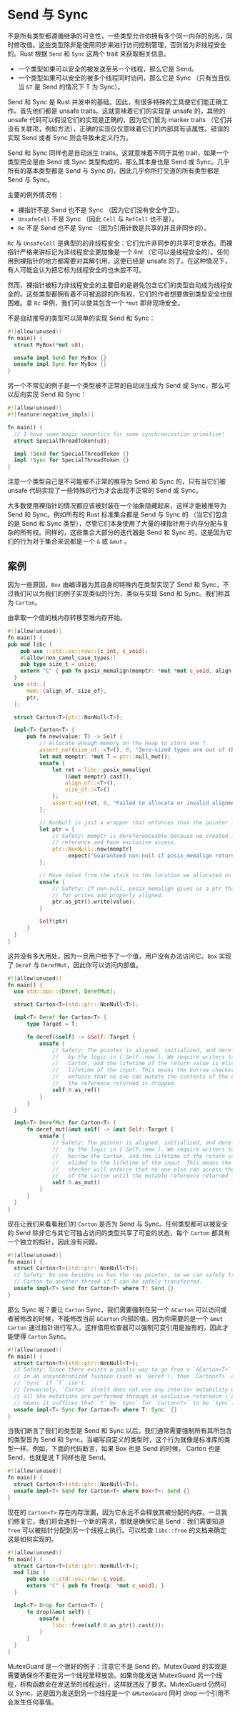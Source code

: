 # Send 与 Sync

不是所有类型都遵循继承的可变性，一些类型允许你拥有多个同一内存的别名，同时修改值。这些类型除非是使用同步来进行访问控制管理，否则皆为非线程安全的。Rust 根据 `Send` 和 `Sync` 这两个 trait 来获取相关信息。

- 一个类型如果可以安全的被发送至另一个线程，那么它是 Send。
- 一个类型如果可以安全的被多个线程同时访问，那么它是 Sync （只有当且仅当 `&T` 是 Send 的情况下 T 为 Sync）。

Send 和 Sync 是 Rust 并发中的基础。因此，有很多特殊的工具使它们能正确工作。首先他们都是 unsafe traits。这就意味着它们的实现是 unsafe 的，其他的 unsafe 代码可以假设它们的实现是正确的。因为它们皆为 marker traits （它们并没有关联项，例如方法），正确的实现仅仅意味着它们的内部具有该属性。错误的实现 Send 或者 Sync 则会导致未定义行为。

Send 和 Sync 同样也是自动派生 traits。这就意味着不同于其他 trait，如果一个类型完全是由 Send 或 Sync 类型构成的，那么其本身也是 Send 或 Sync。几乎所有的基本类型都是 Send 与 Sync 的，因此几乎你所打交道的所有类型都是 Send 与 Sync。

主要的例外情况有：

- 裸指针不是 Send 也不是 Sync （因为它们没有安全守卫）。
- `UnsafeCell` 不是 Sync （因此 `Cell` 与 `RefCell` 也不是）。
- `Rc` 不是 Send 也不是 Sync （因为引用计数是共享的并且非同步的）。

`Rc` 与 `UnsafeCell` 是典型的的非线程安全：它们允许非同步的共享可变状态。而裸指针严格来讲标记为非线程安全更加像是一个 lint （它可以是线程安全的）。任何用到裸指针的地方都需要对其解引用，这便已经是 unsafe 的了。在这种情况下，有人可能会认为把它标为线程安全的也未尝不可。

然而，裸指针被标为非线程安全的主要目的是避免包含它们的类型自动成为线程安全的。这些类型都拥有着不可被追踪的所有权，它们的作者想要做到类型安全也很困难。拿 `Rc` 举例，我们可以使其包含一个 `*mut` 即非现场安全。

不是自动推导的类型可以简单的实现 Send 和 Sync：

```rs
#![allow(unused)]
fn main() {
  struct MyBox(*mut u8);

  unsafe impl Send for MyBox {}
  unsafe impl Sync for MyBox {}
}
```

另一个不常见的例子是一个类型被不正常的自动派生成为 Send 或 Sync，那么可以反向实现 Send 和 Sync：

```rs
#![allow(unused)]
#![feature(negative_impls)]

fn main() {
  // I have some magic semantics for some synchronization primitive!
  struct SpecialThreadToken(u8);

  impl !Send for SpecialThreadToken {}
  impl !Sync for SpecialThreadToken {}
}
```

注意一个类型自己是不可能被不正常的推导为 Send 和 Sync 的，只有当它们被 unsafe 代码实现了一些特殊的行为才会出现不正常的 Send 或 Sync。

大多数使用裸指针的情况都应该被封装在一个抽象隐藏起来，这样才能被推导为 Send 和 Sync。例如所有的 Rust 标准集合都是 Send 与 Sync 的 （当它们包含的是 Send 和 Sync 类型），尽管它们本身使用了大量的裸指针用于内存分配与复杂的所有权。同样的，这些集合大部分的迭代器是 Send 和 Sync 的，这是因为它们的行为对于集合来说都是一个 `&` 或 `&mut` 。

## 案例

因为一些原因，`Box` 由编译器为其自身的特殊内在类型实现了 Send 和 Sync，不过我们可以为我们的例子实现类似的行为，类似与实现 Send 和 Sync。我们称其为 `Carton`。

由拿取一个值的栈内存转移至堆内存开始。

```rs
#![allow(unused)]
fn main() {
pub mod libc {
    pub use ::std::os::raw::{c_int, c_void};
    #[allow(non_camel_case_types)]
    pub type size_t = usize;
    extern "C" { pub fn posix_memalign(memptr: *mut *mut c_void, align: size_t, size: size_t) -> c_int; }
  }
  use std::{
      mem::{align_of, size_of},
      ptr,
  };

  struct Carton<T>(ptr::NonNull<T>);

  impl<T> Carton<T> {
      pub fn new(value: T) -> Self {
          // Allocate enough memory on the heap to store one T.
          assert_ne!(size_of::<T>(), 0, "Zero-sized types are out of the scope of this example");
          let mut memptr: *mut T = ptr::null_mut();
          unsafe {
              let ret = libc::posix_memalign(
                  (&mut memptr).cast(),
                  align_of::<T>(),
                  size_of::<T>()
              );
              assert_eq!(ret, 0, "Failed to allocate or invalid alignment");
          };

          // NonNull is just a wrapper that enforces that the pointer isn't null.
          let ptr = {
              // Safety: memptr is dereferenceable because we created it from a
              // reference and have exclusive access.
              ptr::NonNull::new(memptr)
                  .expect("Guaranteed non-null if posix_memalign returns 0")
          };

          // Move value from the stack to the location we allocated on the heap.
          unsafe {
              // Safety: If non-null, posix_memalign gives us a ptr that is valid
              // for writes and properly aligned.
              ptr.as_ptr().write(value);
          }

          Self(ptr)
      }
  }
}
```

这并没有多大用处，因为一旦用户给予了一个值，用户没有办法访问它。`Box` 实现了 `Deref` 与 `DerefMut`，因此你可以访问内部值。

```rs
#![allow(unused)]
fn main() {
  use std::ops::{Deref, DerefMut};

  struct Carton<T>(std::ptr::NonNull<T>);

  impl<T> Deref for Carton<T> {
      type Target = T;

      fn deref(&self) -> &Self::Target {
          unsafe {
              // Safety: The pointer is aligned, initialized, and dereferenceable
              //   by the logic in [`Self::new`]. We require writers to borrow the
              //   Carton, and the lifetime of the return value is elided to the
              //   lifetime of the input. This means the borrow checker will
              //   enforce that no one can mutate the contents of the Carton until
              //   the reference returned is dropped.
              self.0.as_ref()
          }
      }
  }

  impl<T> DerefMut for Carton<T> {
      fn deref_mut(&mut self) -> &mut Self::Target {
          unsafe {
              // Safety: The pointer is aligned, initialized, and dereferenceable
              //   by the logic in [`Self::new`]. We require writers to mutably
              //   borrow the Carton, and the lifetime of the return value is
              //   elided to the lifetime of the input. This means the borrow
              //   checker will enforce that no one else can access the contents
              //   of the Carton until the mutable reference returned is dropped.
              self.0.as_mut()
          }
      }
  }
}
```

现在让我们来看看我们的 `Carton` 是否为 Send 与 Sync。任何类型都可以被安全的 Send 除非它与其它可独占访问的类型共享了可变的状态，每个 `Carton` 都具有一个独立的指针，因此没有问题。

```rs
#![allow(unused)]
fn main() {
  struct Carton<T>(std::ptr::NonNull<T>);
  // Safety: No one besides us has the raw pointer, so we can safely transfer the
  // Carton to another thread if T can be safely transferred.
  unsafe impl<T> Send for Carton<T> where T: Send {}
}
```

那么 Sync 呢？要让 `Carton` Sync，我们需要强制在另一个 `&Carton` 可以访问或者被修改的时候，不能修改当前 `&Carton` 内部的值。因为你需要的是一个 `&mut Carton` 通过指针进行写入，这样借用检查器可以强制可变引用是独有的，因此才能使得 `Carton` Sync。

```rs
#![allow(unused)]
fn main() {
  struct Carton<T>(std::ptr::NonNull<T>);
  // Safety: Since there exists a public way to go from a `&Carton<T>` to a `&T`
  // in an unsynchronized fashion (such as `Deref`), then `Carton<T>` can't be
  // `Sync` if `T` isn't.
  // Conversely, `Carton` itself does not use any interior mutability whatsoever:
  // all the mutations are performed through an exclusive reference (`&mut`). This
  // means it suffices that `T` be `Sync` for `Carton<T>` to be `Sync`:
  unsafe impl<T> Sync for Carton<T> where T: Sync  {}
}
```

当我们断言了我们的类型是 Send 和 Sync 以后，我们通常需要强制所有其所包含的类型皆为 Send 和 Sync。当编写自定义的类型时，这个行为就像是标准库的类型一样。例如，下面的代码断言，如果 Box 也是 Send 的时候， Carton 也是 Send，也就是说 T 同样也是 Send。

```rs
#![allow(unused)]
fn main() {
  struct Carton<T>(std::ptr::NonNull<T>);
  unsafe impl<T> Send for Carton<T> where Box<T>: Send {}
}
```

现在的 `Carton<T>` 存在内存泄漏，因为它永远不会释放其被分配的内存。一旦我们修复它，我们将会遇到一个新的需求，那就是确保它是 Send：我们需要知道 `free` 可以被指针分配到另一个线程上执行。可以检查 `libc::free` 的文档来确定这是如何实现的。

```rs
#![allow(unused)]
fn main() {
  struct Carton<T>(std::ptr::NonNull<T>);
  mod libc {
      pub use ::std::os::raw::c_void;
      extern "C" { pub fn free(p: *mut c_void); }
  }

  impl<T> Drop for Carton<T> {
      fn drop(&mut self) {
          unsafe {
              libc::free(self.0.as_ptr().cast());
          }
      }
  }
}
```

MutexGuard 是一个很好的例子：注意它不是 Send 的。MutexGuard 的实现是需要确保你不要在另一个线程里释放锁。如果你能发送 MutexGuard 另一个线程，析构函数会在发送至的线程运行，这样就违反了要求。MutexGuard 仍然可以 Sync，这是因为发送到另一个线程是一个 `&MutexGuard` 同时 drop 一个引用不会发生任何事情。
